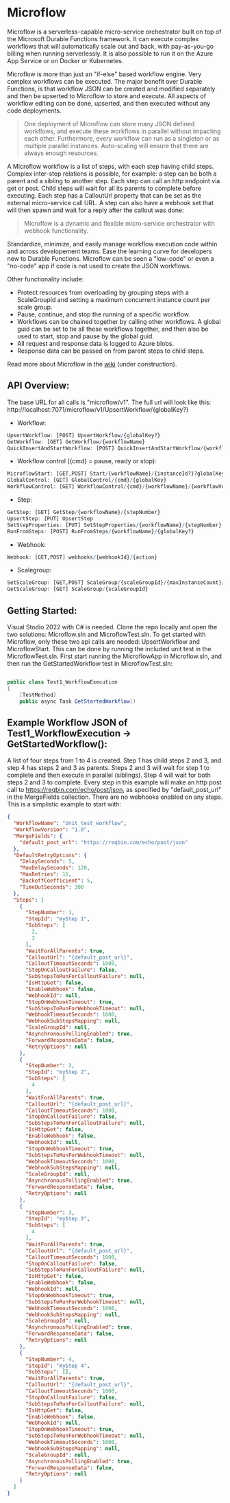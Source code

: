 # Microflow

Microflow is a serverless-capable micro-service orchestrator built on top of the Microsoft Durable Functions framework. It can execute complex workflows that will automatically scale out and back, with pay-as-you-go billing when running serverlessly. It is also possible to run it on the Azure App Service or on Docker or Kubernetes.

Microflow is more than just an "if-else" based workflow engine. Very complex workflows can be executed. The major benefit over Durable Functions, is that workflow JSON can be created and modified separately and then be upserted to Microflow to store and execute. All aspects of workflow editing can be done, upserted, and then executed without any code deployments.

> One deployment of Microflow can store many JSON defined workflows, and execute these workflows in parallel without impacting each other. Furthermore, every workflow can  run as a singleton or as multiple parallel instances. Auto-scaling will ensure that there are always enough resources.

A Microflow workflow is a list of steps, with each step having child steps. Complex inter-step relations is possible, for example: a step can be both a parent and a sibling to another step. Each step can call an http endpoint via get or post. Child steps will wait for all its parents to complete before executing. Each step has a CalloutUrl property that can be set as the external micro-service call URL. A step can also have a webhook set that will then spawn and wait for a reply after the callout was done:

> Microflow is a dynamic and flexible micro-service orchestrator with webhook functionality.

Standardize, minimize, and easily manage workflow execution code within and across developement teams. Ease the learning curve for developers new to Durable Functions. Microflow can be seen a "low-code" or even a "no-code" app if code is not used to create the JSON workflows.

Other functionality include:
- Protect resources from overloading by grouping steps with a ScaleGroupId and setting a maximum concurrent instance count per scale group.
- Pause, continue, and stop the running of a specific workflow.
- Workflows can be chained together by calling other workflows. A global guid can be set to tie all these workflows together, and then also be used to start, stop and pause by the global guid.
- All request and response data is logged to Azure blobs.
- Response data can be passed on from parent steps to child steps.

Read more about Microflow in the [wiki](https://github.com/andre-maree/Microflow/wiki "wiki") (under construction).

## API Overview:
The base URL for all calls is "microflow/v1". The full url will look like this: http://localhost:7071/microflow/v1/UpsertWorkflow/{globalKey?} 

- Workflow:
```r
UpsertWorkflow: [POST] UpsertWorkflow/{globalKey?}
GetWorkflow: [GET] GetWorkflow/{workflowName}
QuickInsertAndStartWorkflow: [POST] QuickInsertAndStartWorkflow/{workflowNameVersion}/{instanceId?}/{globalKey?}
```
- Workflow control ({cmd} = pause, ready or stop):
```r
MicroflowStart: [GET,POST] Start/{workflowName}/{instanceId?}?globalKey={globalKey}&loop={loop}
GlobalControl: [GET] GlobalControl/{cmd}/{globalKey}
WorkflowControl: [GET] WorkflowControl/{cmd}/{workflowName}/{workflowVersion}
```
- Step:
```r
GetStep: [GET] GetStep/{workflowName}/{stepNumber}
UpsertStep: [PUT] UpsertStep
SetStepProperties: [PUT] SetStepProperties/{workflowName}/{stepNumber}
RunFromSteps: [POST] RunFromSteps/{workflowName}/{globalKey?}
```
- Webhook:
```r
Webhook: [GET,POST] webhooks/{webhookId}/{action}
```
- Scalegroup:
```r
SetScaleGroup: [GET,POST] ScaleGroup/{scaleGroupId}/{maxInstanceCount}/{maxWaitSeconds:int?}
GetScaleGroup: [GET] ScaleGroup/{scaleGroupId}
```
## Getting Started:
Visual Stodio 2022 with C# is needed. Clone the repo locally and open the two solutions: Microflow.sln and MicroflowTest.sln. To get started with Microflow, only these two api calls are needed: UpsertWorkflow and MicroflowStart. This can be done by running the included unit test in the MicroflowTest.sln. First start running the MicroflowApp in Microflow.sln, and then run the GetStartedWorkflow test in MicroflowTest.sln:
```csharp

public class Test1_WorkflowExecution
{
    [TestMethod]
    public async Task GetStartedWorkflow()

```


## Example Workflow JSON of Test1_WorkflowExecution -> GetStartedWorkflow():

A list of four steps from 1 to 4 is created. Step 1 has child steps 2 and 3, and step 4 has steps 2 and 3 as parents. Steps 2 and 3 will wait for step 1 to complete and then execute in parallel (siblings). Step 4 will wait for both steps 2 and 3 to complete. Every step in this example will make an http post call to https://reqbin.com/echo/post/json, as specified by "default_post_url" in the MergeFields collection. There are no webhooks enabled on any steps. This is a simplistic example to start with:
```json
{
  "WorkflowName": "Unit_test_workflow",
  "WorkflowVersion": "1.0",
  "MergeFields": {
    "default_post_url": "https://reqbin.com/echo/post/json"
  },
  "DefaultRetryOptions": {
    "DelaySeconds": 5,
    "MaxDelaySeconds": 120,
    "MaxRetries": 15,
    "BackoffCoefficient": 5,
    "TimeOutSeconds": 300
  },
  "Steps": [
    {
      "StepNumber": 1,
      "StepId": "myStep 1",
      "SubSteps": [
        2,
        3
      ],
      "WaitForAllParents": true,
      "CalloutUrl": "{default_post_url}",
      "CalloutTimeoutSeconds": 1000,
      "StopOnCalloutFailure": false,
      "SubStepsToRunForCalloutFailure": null,
      "IsHttpGet": false,
      "EnableWebhook": false,
      "WebhookId": null,
      "StopOnWebhookTimeout": true,
      "SubStepsToRunForWebhookTimeout": null,
      "WebhookTimeoutSeconds": 1000,
      "WebhookSubStepsMapping": null,
      "ScaleGroupId": null,
      "AsynchronousPollingEnabled": true,
      "ForwardResponseData": false,
      "RetryOptions": null
    },
    {
      "StepNumber": 2,
      "StepId": "myStep 2",
      "SubSteps": [
        4
      ],
      "WaitForAllParents": true,
      "CalloutUrl": "{default_post_url}",
      "CalloutTimeoutSeconds": 1000,
      "StopOnCalloutFailure": false,
      "SubStepsToRunForCalloutFailure": null,
      "IsHttpGet": false,
      "EnableWebhook": false,
      "WebhookId": null,
      "StopOnWebhookTimeout": true,
      "SubStepsToRunForWebhookTimeout": null,
      "WebhookTimeoutSeconds": 1000,
      "WebhookSubStepsMapping": null,
      "ScaleGroupId": null,
      "AsynchronousPollingEnabled": true,
      "ForwardResponseData": false,
      "RetryOptions": null
    },
    {
      "StepNumber": 3,
      "StepId": "myStep 3",
      "SubSteps": [
        4
      ],
      "WaitForAllParents": true,
      "CalloutUrl": "{default_post_url}",
      "CalloutTimeoutSeconds": 1000,
      "StopOnCalloutFailure": false,
      "SubStepsToRunForCalloutFailure": null,
      "IsHttpGet": false,
      "EnableWebhook": false,
      "WebhookId": null,
      "StopOnWebhookTimeout": true,
      "SubStepsToRunForWebhookTimeout": null,
      "WebhookTimeoutSeconds": 1000,
      "WebhookSubStepsMapping": null,
      "ScaleGroupId": null,
      "AsynchronousPollingEnabled": true,
      "ForwardResponseData": false,
      "RetryOptions": null
    },
    {
      "StepNumber": 4,
      "StepId": "myStep 4",
      "SubSteps": [],
      "WaitForAllParents": true,
      "CalloutUrl": "{default_post_url}",
      "CalloutTimeoutSeconds": 1000,
      "StopOnCalloutFailure": false,
      "SubStepsToRunForCalloutFailure": null,
      "IsHttpGet": false,
      "EnableWebhook": false,
      "WebhookId": null,
      "StopOnWebhookTimeout": true,
      "SubStepsToRunForWebhookTimeout": null,
      "WebhookTimeoutSeconds": 1000,
      "WebhookSubStepsMapping": null,
      "ScaleGroupId": null,
      "AsynchronousPollingEnabled": true,
      "ForwardResponseData": false,
      "RetryOptions": null
    }
  ]
}
```
